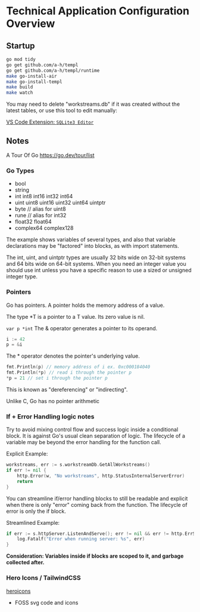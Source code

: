 # Technical Application Configuration Overview

## Startup

```bash
go mod tidy
go get github.com/a-h/templ
go get github.com/a-h/templ/runtime
make go-install-air
make go-install-templ
make build
make watch
```

You may need to delete "workstreams.db" if it was created without the latest tables, or use this tool to edit manually:

[VS Code Extension: `SQLite3 Editor`](https://marketplace.visualstudio.com/items/?itemName=yy0931.vscode-sqlite3-editor)

## Notes

A Tour Of Go
https://go.dev/tour/list

### Go Types

- bool
- string
- int int8 int16 int32 int64
- uint uint8 uint16 uint32 uint64 uintptr
- byte // alias for uint8
- rune // alias for int32
- float32 float64
- complex64 complex128

The example shows variables of several types, and also that variable declarations may be "factored" into blocks,
as with import statements.

The int, uint, and uintptr types are usually 32 bits wide on 32-bit systems and 64 bits wide on 64-bit systems.
When you need an integer value you should use int unless you have a specific reason to use a sized or unsigned integer type.

### Pointers

Go has pointers. A pointer holds the memory address of a value.

The type \*T is a pointer to a T value. Its zero value is nil.

`var p *int`
The & operator generates a pointer to its operand.

```go
i := 42
p = &i
```

The \* operator denotes the pointer's underlying value.

```go
fmt.Println(p) // memory address of i ex. 0xc000184040
fmt.Println(*p) // read i through the pointer p
*p = 21 // set i through the pointer p
```

This is known as "dereferencing" or "indirecting".

Unlike C, Go has no pointer arithmetic

### If + Error Handling logic notes

Try to avoid mixing control flow and success logic inside a conditional block. It is against Go's usual clean separation of logic. The lifecycle of a variable may be beyond the error handling for the function call.

Explicit Example:

```go
workstreams, err := s.workstreamDb.GetAllWorkstreams()
if err != nil {
    http.Error(w, "No workstreams", http.StatusInternalServerError)
    return
}
```

You can streamline if/error handling blocks to still be readable and explicit when there is only "error" coming back from the function. The lifecycle of error is only the if block.

Streamlined Example:

```go
if err := s.httpServer.ListenAndServe(); err != nil && err != http.ErrServerClosed {
	log.Fatalf("Error when running server: %s", err)
}
```

**Consideration: Variables inside if blocks are scoped to it, and garbage collected after.**

### Hero Icons / TailwindCSS

[heroicons](https://heroicons.com/)

- FOSS svg code and icons